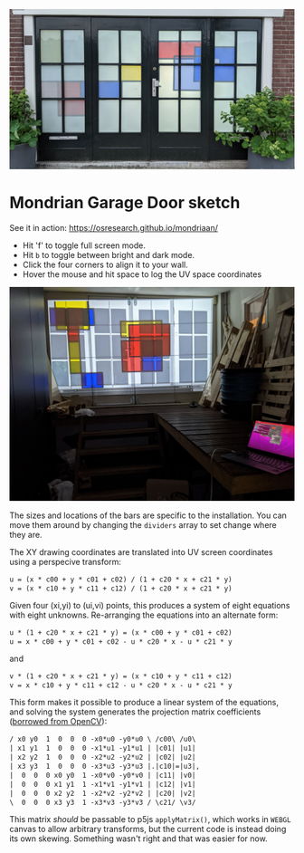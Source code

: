 ![Rear-projected on glass doros](images/demo.jpg)

Mondrian Garage Door sketch
===

See it in action: https://osresearch.github.io/mondriaan/

* Hit 'f' to toggle full screen mode.
* Hit `b` to toggle between bright and dark mode.
* Click the four corners to align it to your wall.
* Hover the mouse and hit space to log the UV space coordinates

![Behind the scenes](images/alignment.jpg)

The sizes and locations of the bars are specific to the installation.
You can move them around by changing the `dividers` array to set
change where they are.

The XY drawing coordinates are translated into UV screen coordinates
using a perspecive transform:

```
u = (x * c00 + y * c01 + c02) / (1 + c20 * x + c21 * y)
v = (x * c10 + y * c11 + c12) / (1 + c20 * x + c21 * y)
```

Given four (xi,yi) to (ui,vi) points, this produces a system of eight
equations with eight unknowns.  Re-arranging the equations into
an alternate form:

```
u * (1 + c20 * x + c21 * y) = (x * c00 + y * c01 + c02)
u = x * c00 + y * c01 + c02 - u * c20 * x - u * c21 * y 
```

and

```
v * (1 + c20 * x + c21 * y) = (x * c10 + y * c11 + c12)
v = x * c10 + y * c11 + c12 - u * c20 * x - u * c21 * y 
```

This form makes it possible to produce a linear system
of the equations, and solving the system generates
the projection matrix coefficients
([borrowed from OpenCV](https://github.com/opencv/opencv/blob/68d15fc62edad980f1ffa15ee478438335f39cc3/modules/imgproc/src/imgwarp.cpp#L3253)):

```
/ x0 y0  1  0  0  0 -x0*u0 -y0*u0 \ /c00\ /u0\
| x1 y1  1  0  0  0 -x1*u1 -y1*u1 | |c01| |u1|
| x2 y2  1  0  0  0 -x2*u2 -y2*u2 | |c02| |u2|
| x3 y3  1  0  0  0 -x3*u3 -y3*u3 |.|c10|=|u3|,
|  0  0  0 x0 y0  1 -x0*v0 -y0*v0 | |c11| |v0|
|  0  0  0 x1 y1  1 -x1*v1 -y1*v1 | |c12| |v1|
|  0  0  0 x2 y2  1 -x2*v2 -y2*v2 | |c20| |v2|
\  0  0  0 x3 y3  1 -x3*v3 -y3*v3 / \c21/ \v3/
```

This matrix *should* be passable to p5js `applyMatrix()`, which
works in `WEBGL` canvas to allow arbitrary transforms, but
the current code is instead doing its own skewing.
Something wasn't right and that was easier for now.
